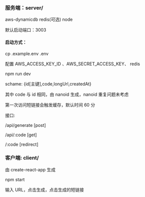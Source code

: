 ### 服务端：server/

aws-dynamicdb redis(可选) node

默认启动端口：3003

#### 启动方式：

cp .example.env .env

配置 AWS_ACCESS_KEY_ID 、AWS_SECRET_ACCESS_KEY、 redis

npm run dev

schame:
{id[主键],code,longUrl,createdAt}

其中 code 与 id 相同，由 nanoid 生成，nanoid 重复问题未考虑

第一次访问短链接会触发缓存，默认时间 60 分

接口:

/api/generate [post]

/api/:code [get]

/:code [redirect]

### 客户端: client/

由 create-react-app 生成

npm start

输入 URL，点击生成，点击生成的短链接
